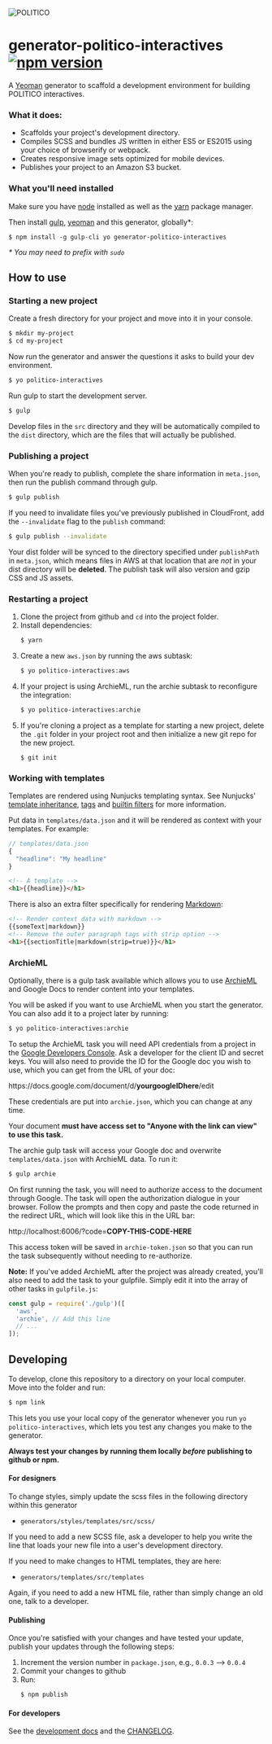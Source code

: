 ![POLITICO](https://rawgithub.com/The-Politico/src/master/images/logo/badge.png)

# generator-politico-interactives [![npm version](https://badge.fury.io/js/generator-politico-interactives.svg)](https://badge.fury.io/js/generator-politico-interactives)



A [Yeoman](http://yeoman.io) generator to scaffold a development environment for building POLITICO interactives.

### What it does:

- Scaffolds your project's development directory.
- Compiles SCSS and bundles JS written in either ES5 or ES2015 using your choice of browserify or webpack.
- Creates responsive image sets optimized for mobile devices.
- Publishes your project to an Amazon S3 bucket.

### What you'll need installed

Make sure you have [node](https://docs.npmjs.com/getting-started/installing-node) installed as well as the [yarn](https://yarnpkg.com/en/docs/install) package manager.

Then install [gulp](http://gulpjs.com/), [yeoman](http://yeoman.io/) and this generator, globally*:
```
$ npm install -g gulp-cli yo generator-politico-interactives
```
_\* You may need to prefix with `sudo`_


## How to use

### Starting a new project

Create a fresh directory for your project and move into it in your console.

```bash
$ mkdir my-project
$ cd my-project
```

Now run the generator and answer the questions it asks to build your dev environment.

```bash
$ yo politico-interactives
```

Run gulp to start the development server.

```bash
$ gulp
```

Develop files in the `src` directory and they will be automatically compiled to the `dist` directory, which are the files that will actually be published.

### Publishing a project

When you're ready to publish, complete the share information in `meta.json`, then run the publish command through gulp.

```bash
$ gulp publish
```

If you need to invalidate files you've previously published in CloudFront, add the `--invalidate` flag to the `publish` command:

```bash
$ gulp publish --invalidate
```

Your dist folder will be synced to the directory specified under `publishPath` in `meta.json`, which means files in AWS at that location that are _not_ in your dist directory will be **deleted**. The publish task will also version and gzip CSS and JS assets.

### Restarting a project

1. Clone the project from github and `cd` into the project folder.
2. Install dependencies:
    ```bash
    $ yarn
    ```
3. Create a new `aws.json` by running the aws subtask:
    ```bash
    $ yo politico-interactives:aws
    ```
4. If your project is using ArchieML, run the archie subtask to reconfigure the integration:
    ```bash
    $ yo politico-interactives:archie
    ```
5. If you're cloning a project as a template for starting a new project, delete the `.git` folder in your project root and then initialize a new git repo for the new project.
    ```base
    $ git init
    ```

### Working with templates

Templates are rendered using Nunjucks templating syntax. See Nunjucks' [template inheritance](https://mozilla.github.io/nunjucks/templating.html#template-inheritance), [tags](https://mozilla.github.io/nunjucks/templating.html#tags) and [builtin filters](https://mozilla.github.io/nunjucks/templating.html#builtin-filters) for more information.

Put data in `templates/data.json` and it will be rendered as context with your templates. For example:

```javascript
// templates/data.json
{
  "headline": "My headline"
}
```

```html
<!-- A template -->
<h1>{{headline}}</h1>
```

There is also an extra filter specifically for rendering [Markdown](https://github.com/adam-p/markdown-here/wiki/Markdown-Cheatsheet):

```html
<!-- Render context data with markdown -->
{{someText|markdown}}
<!-- Remove the outer paragraph tags with strip option -->
<h1>{{sectionTitle|markdown(strip=true)}}</h1>
```

### ArchieML

Optionally, there is a gulp task available which allows you to use [ArchieML](http://archieml.org/#demo) and Google Docs to render content into your templates.

You will be asked if you want to use ArchieML when you start the generator. You can also add it to a project later by running:

```bash
$ yo politico-interactives:archie
```

To setup the ArchieML task you will need API credentials from a project in the [Google Developers Console](https://console.developers.google.com). Ask a developer for the client ID and secret keys. You will also need to provide the ID for the Google doc you wish to use, which you can get from the URL of your doc:

https<nolink>://docs.google.com/document/d/**yourgoogleIDhere**/edit

These credentials are put into `archie.json`, which you can change at any time.

Your document **must have access set to "Anyone with the link can view" to use this task.**

The archie gulp task will access your Google doc and overwrite `templates/data.json` with ArchieML data. To run it:

```bash
$ gulp archie
```

On first running the task, you will need to authorize access to the document through Google. The task will open the authorization dialogue in your browser. Follow the prompts and then copy and paste the code returned in the redirect URL, which will look like this in the URL bar:

http<nolink>://localhost:6006/?code=**COPY-THIS-CODE-HERE**

This access token will be saved in `archie-token.json` so that you can run the task subsequently without needing to re-authorize.

**Note:** If you've added ArchieML after the project was already created, you'll also need to add the task to your gulpfile. Simply edit it into the array of other tasks in `gulpfile.js`:

```javascript
const gulp = require('./gulp')([
  'aws',
  'archie', // Add this line
  // ...
]);
```

## Developing

To develop, clone this repository to a directory on your local computer. Move into the folder and run:

```bash
$ npm link
```

This lets you use your local copy of the generator whenever you run `yo politico-interactives`, which lets you test any changes you make to the generator.

**Always test your changes by running them locally _before_ publishing to github or npm.**

#### For designers

To change styles, simply update the scss files in the following directory within this generator

- `generators/styles/templates/src/scss/`

If you need to add a new SCSS file, ask a developer to help you write the line that loads your new file into a user's development directory.

If you need to make changes to HTML templates, they are here:

- `generators/templates/src/templates`

Again, if you need to add a new HTML file, rather than simply change an old one, talk to a developer.

#### Publishing

Once you're satisfied with your changes and have tested your update, publish your updates through the following steps:
1. Increment the version number in `package.json`, e.g., `0.0.3` --> `0.0.4`
2. Commit your changes to github
3. Run:
    ```bash
    $ npm publish
    ```


#### For developers

See the [development docs](DEVELOPING.md) and the [CHANGELOG](CHANGELOG.md).
